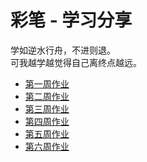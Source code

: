 # 彩笔 - 学习分享

学如逆水行舟，不进则退。  
可我越学越觉得自己离终点越远。  

+ [第一周作业](作业-01-架构方案设计文档.md)
+ [第二周作业](作业-02-脚手架架构设计和框架搭建.md)
+ [第三周作业](作业-03-脚手架核心流程开发.md)
+ [第四周作业](作业-04-脚手架命令注册和执行过程开发.md)
+ [第五周作业](作业-05-脚手架创建项目流程设计和开发.md)
+ [第六周作业](作业-06-脚手架项目和组件初始化开发.md)
